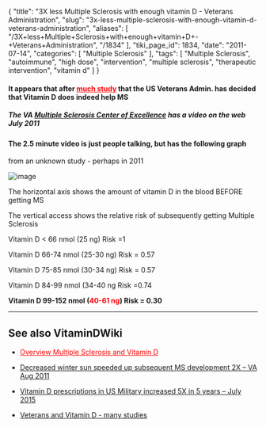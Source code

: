 {
    "title": "3X less Multiple Sclerosis with enough vitamin D - Veterans Administration",
    "slug": "3x-less-multiple-sclerosis-with-enough-vitamin-d-veterans-administration",
    "aliases": [
        "/3X+less+Multiple+Sclerosis+with+enough+vitamin+D+-+Veterans+Administration",
        "/1834"
    ],
    "tiki_page_id": 1834,
    "date": "2011-07-14",
    "categories": [
        "Multiple Sclerosis"
    ],
    "tags": [
        "Multiple Sclerosis",
        "autoimmune",
        "high dose",
        "intervention",
        "multiple sclerosis",
        "therapeutic intervention",
        "vitamin d"
    ]
}


#### It appears that after <a href="/posts/much-study" style="color: red; text-decoration: underline;" title="This link has an unknown page_id: 1242">much study</a> that the US Veterans Admin. has decided that Vitamin D does indeed help MS

##### The VA [Multiple Sclerosis Center of Excellence](http://www.va.gov/MS/video_multiple_sclerosis_and_vitamin_D.asp) has a video on the web July 2011

#### The 2.5 minute video is just people talking, but has the following graph

from an unknown study - perhaps in 2011

<img src="https://d1bk1kqxc0sym.cloudfront.net/attachments/png/ms-and-vitamin-d-va---2011.png" alt="image">

The horizontal axis shows the amount of vitamin D in the blood BEFORE getting MS

The vertical access shows the relative risk of subsequently getting Multiple Sclerosis

Vitamin D < 66 nmol (25 ng) Risk =1

Vitamin D 66-74 nmol (25-30 ng) Risk = 0.57

Vitamin D 75-85 nmol (30-34 ng) Risk = 0.57

Vitamin D 84-99 nmol (34-40 ng Risk =0.74

 **Vitamin D 99-152 nmol (<span style="color:#F00;">40-61 ng</span>) Risk = 0.30** 

---

## See also VitaminDWiki

* <a href="/posts/overview-multiple-sclerosis-and-vitamin-d" style="color: red; text-decoration: underline;" title="This link has an unknown page_id: 691">Overview Multiple Sclerosis and Vitamin D</a>

* [Decreased winter sun speeded up subsequent MS development 2X – VA Aug 2011](/posts/decreased-winter-sun-speeded-up-subsequent-ms-development-2x-va)

* [Vitamin D prescriptions in US Military increased 5X in 5 years – July 2015](/posts/vitamin-d-prescriptions-in-us-military-increased-5x-in-5-years)

* [Veterans and Vitamin D - many studies](/posts/veterans-and-vitamin-d-many-studies)